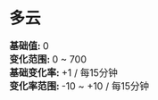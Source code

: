 # 多云  
<div style="font-size:1.2em"><b>基础值: </b> 0 </div>  
<div style="font-size:1.2em"><b>变化范围: </b> 0 ~ 700 </div>  
<div style="font-size:1.2em"><b>基础变化率: </b> +1 / 每15分钟 </div>  
<div style="font-size:1.2em"><b>变化率范围: </b> -10 ~ +10 / 每15分钟
                </div>  


<script>document.title="多云 - 卡牌生存百科 Card Survival Wiki";</script>